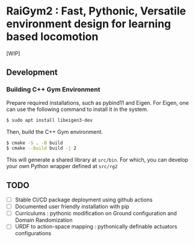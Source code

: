 # RaiGym2 : Fast, Pythonic, Versatile environment design for learning based locomotion
[WIP]
## Development

### Building C++ Gym Environment

Prepare required installations, such as pybind11 and Eigen. For Eigen, one can use the following command to install it in the system.

```bash
$ sudo apt install libeigen3-dev
```

Then, build the C++ Gym environment.


```bash
$ cmake -S . -B build
$ cmake --build build -j 2
```

This will generate a shared library at `src/bin`. For which, you can develop your own Python wrapper defined at `src/rg2`

## TODO

- [ ] Stable CI/CD package deployment using github actions
- [ ] Documented user friendly installation with pip
- [ ] Curriculums : pythonic modification on Ground configuration and Domain Randomization
- [ ] URDF to action-space mapping : pythonically definable actuators configurations